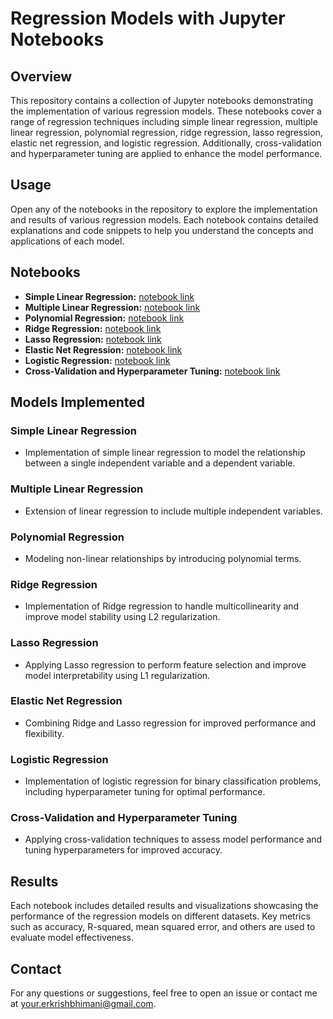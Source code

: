 # Regression Models with Jupyter Notebooks

## Overview

This repository contains a collection of Jupyter notebooks demonstrating the implementation of various regression models. These notebooks cover a range of regression techniques including simple linear regression, multiple linear regression, polynomial regression, ridge regression, lasso regression, elastic net regression, and logistic regression. Additionally, cross-validation and hyperparameter tuning are applied to enhance the model performance.



## Usage

Open any of the notebooks in the repository to explore the implementation and results of various regression models. Each notebook contains detailed explanations and code snippets to help you understand the concepts and applications of each model.

## Notebooks

- **Simple Linear Regression:** [notebook link](notebooks/simple_linear_regression.ipynb)
- **Multiple Linear Regression:** [notebook link](notebooks/multiple_linear_regression.ipynb)
- **Polynomial Regression:** [notebook link](notebooks/polynomial_regression.ipynb)
- **Ridge Regression:** [notebook link](notebooks/ridge_regression.ipynb)
- **Lasso Regression:** [notebook link](notebooks/lasso_regression.ipynb)
- **Elastic Net Regression:** [notebook link](notebooks/elastic_net_regression.ipynb)
- **Logistic Regression:** [notebook link](notebooks/logistic_regression.ipynb)
- **Cross-Validation and Hyperparameter Tuning:** [notebook link](notebooks/cross_validation_and_hyperparameter_tuning.ipynb)

## Models Implemented

### Simple Linear Regression
- Implementation of simple linear regression to model the relationship between a single independent variable and a dependent variable.

### Multiple Linear Regression
- Extension of linear regression to include multiple independent variables.

### Polynomial Regression
- Modeling non-linear relationships by introducing polynomial terms.

### Ridge Regression
- Implementation of Ridge regression to handle multicollinearity and improve model stability using L2 regularization.

### Lasso Regression
- Applying Lasso regression to perform feature selection and improve model interpretability using L1 regularization.

### Elastic Net Regression
- Combining Ridge and Lasso regression for improved performance and flexibility.

### Logistic Regression
- Implementation of logistic regression for binary classification problems, including hyperparameter tuning for optimal performance.

### Cross-Validation and Hyperparameter Tuning
- Applying cross-validation techniques to assess model performance and tuning hyperparameters for improved accuracy.

## Results

Each notebook includes detailed results and visualizations showcasing the performance of the regression models on different datasets. Key metrics such as accuracy, R-squared, mean squared error, and others are used to evaluate model effectiveness.


## Contact

For any questions or suggestions, feel free to open an issue or contact me at [your.erkrishbhimani@gmail.com](mailto:erkrishbhimani@gmail.com).

